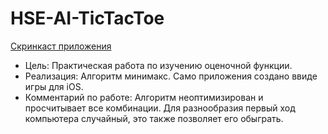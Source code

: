 # HSE-AI-TicTacToe

[Скринкаст приложения](https://youtu.be/PHhV3hwRAFA)

* Цель: Практическая работа по изучению оценочной функции.
* Реализация: Алгоритм минимакс. Само приложения создано ввиде игры для iOS.
* Комментарий по работе: Алгоритм неоптимизирован и просчитывает все комбинации. Для разнообразия первый ход компьютера случайный, это также позволяет его обыграть.
